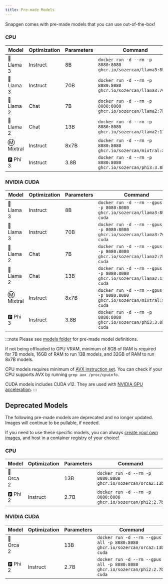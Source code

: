 ```yaml
---
title: Pre-made Models
---
```


Snapgen comes with pre-made models that you can use out-of-the-box!

### CPU

| Model     | Optimization | Parameters | Command                                                         | License                                                                             |
| --------- | ------------ | ---------- | --------------------------------------------------------------- | ----------------------------------------------------------------------------------- |
| 🦙 Llama 3 | Instruct     | 8B         | `docker run -d --rm -p 8080:8080 ghcr.io/sozercan/llama3:8b`    | [Llama](https://ai.meta.com/llama/license/)                                         |
| 🦙 Llama 3 | Instruct     | 70B        | `docker run -d --rm -p 8080:8080 ghcr.io/sozercan/llama3:70b`   | [Llama](https://ai.meta.com/llama/license/)                                         |
| 🦙 Llama 2 | Chat         | 7B         | `docker run -d --rm -p 8080:8080 ghcr.io/sozercan/llama2:7b`    | [Llama](https://ai.meta.com/llama/license/)                                         |
| 🦙 Llama 2 | Chat         | 13B        | `docker run -d --rm -p 8080:8080 ghcr.io/sozercan/llama2:13b`   | [Llama](https://ai.meta.com/llama/license/)                                         |
| Ⓜ️ Mixtral | Instruct     | 8x7B       | `docker run -d --rm -p 8080:8080 ghcr.io/sozercan/mixtral:8x7b` | [Apache](https://choosealicense.com/licenses/apache-2.0/)                           |
| 🅿️ Phi 3   | Instruct     | 3.8B       | `docker run -d --rm -p 8080:8080 ghcr.io/sozercan/phi3:3.8b`    | [MIT](https://huggingface.co/microsoft/Phi-3-mini-4k-instruct/resolve/main/LICENSE) |

### NVIDIA CUDA

| Model     | Optimization | Parameters | Command                                                                         | License                                                                             |
| --------- | ------------ | ---------- | ------------------------------------------------------------------------------- | ----------------------------------------------------------------------------------- |
| 🦙 Llama 3 | Instruct     | 8B         | `docker run -d --rm --gpus all -p 8080:8080 ghcr.io/sozercan/llama3:8b-cuda`    | [Llama](https://ai.meta.com/llama/license/)                                         |
| 🦙 Llama 3 | Instruct     | 70B        | `docker run -d --rm --gpus all -p 8080:8080 ghcr.io/sozercan/llama3:70b-cuda`   | [Llama](https://ai.meta.com/llama/license/)                                         |
| 🦙 Llama 2 | Chat         | 7B         | `docker run -d --rm --gpus all -p 8080:8080 ghcr.io/sozercan/llama2:7b-cuda`    | [Llama](https://ai.meta.com/llama/license/)                                         |
| 🦙 Llama 2 | Chat         | 13B        | `docker run -d --rm --gpus all -p 8080:8080 ghcr.io/sozercan/llama2:13b-cuda`   | [Llama](https://ai.meta.com/llama/license/)                                         |
| Ⓜ️ Mixtral | Instruct     | 8x7B       | `docker run -d --rm --gpus all -p 8080:8080 ghcr.io/sozercan/mixtral:8x7b-cuda` | [Apache](https://choosealicense.com/licenses/apache-2.0/)                           |
| 🅿️ Phi 3   | Instruct     | 3.8B       | `docker run -d --rm -p 8080:8080 ghcr.io/sozercan/phi3:3.8b-cuda`               | [MIT](https://huggingface.co/microsoft/Phi-3-mini-4k-instruct/resolve/main/LICENSE) |

:::note
Please see [models folder](https://github.com/sozercan/snapgen/tree/main/models) for pre-made model definitions.

If not being offloaded to GPU VRAM, minimum of 8GB of RAM is required for 7B models, 16GB of RAM to run 13B models, and 32GB of RAM to run 8x7B models.

CPU models requires minimum of [AVX instruction set](https://en.wikipedia.org/wiki/Advanced_Vector_Extensions). You can check if your CPU supports AVX by running `grep avx /proc/cpuinfo`.

CUDA models includes CUDA v12. They are used with [NVIDIA GPU acceleration](#gpu-acceleration-support).
:::

## Deprecated Models

The following pre-made models are deprecated and no longer updated. Images will continue to be pullable, if needed.

If you need to use these specific models, you can always [create your own images](./create-images.md), and host in a container registry of your choice!

### CPU

| Model    | Optimization | Parameters | Command                                                      | License                                                                             |
| -------- | ------------ | ---------- | ------------------------------------------------------------ | ----------------------------------------------------------------------------------- |
| 🐬 Orca 2 |              | 13B        | `docker run -d --rm -p 8080:8080 ghcr.io/sozercan/orca2:13b` | [Microsoft Research](https://huggingface.co/microsoft/Orca-2-13b/blob/main/LICENSE) |
| 🅿️ Phi 2  | Instruct     | 2.7B       | `docker run -d --rm -p 8080:8080 ghcr.io/sozercan/phi2:2.7b` | [MIT](https://huggingface.co/microsoft/phi-2/resolve/main/LICENSE)                  |

### NVIDIA CUDA

| Model    | Optimization | Parameters | Command                                                                      | License                                                                             |
| -------- | ------------ | ---------- | ---------------------------------------------------------------------------- | ----------------------------------------------------------------------------------- |
| 🐬 Orca 2 |              | 13B        | `docker run -d --rm --gpus all -p 8080:8080 ghcr.io/sozercan/orca2:13b-cuda` | [Microsoft Research](https://huggingface.co/microsoft/Orca-2-13b/blob/main/LICENSE) |
| 🅿️ Phi 2  | Instruct     | 2.7B       | `docker run -d --rm --gpus all -p 8080:8080 ghcr.io/sozercan/phi2:2.7b-cuda` | [MIT](https://huggingface.co/microsoft/phi-2/resolve/main/LICENSE)                  |
